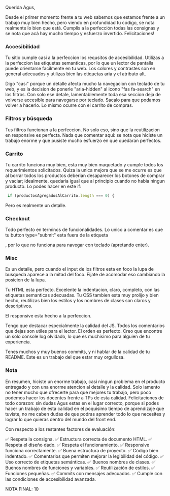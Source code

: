 Querida Agus, 

Desde el primer momento frente a tu web sabemos que estamos frente a un trabajo muy bien hecho, pero viendo en profundidad tu código, se nota realmente lo bien que está. Cumplís a la perfección todas las consignas y se nota que acá hay mucho tiempo y esfuerzo invertido. Felicitaciones!

### Accesibilidad

Tu sitio cumple casi a la perfeccion los requsitos de accesibilidad. Utilizas a la perfeccion las etiquetas semanticas, por lo que un lector de pantalla puede orientarse facilmente en tu web. Los colores y contrastes son en general adecuados y utilizas bien las etiquetas aria y el atributo alt. 

Digo "casi" porque un detalle afecta mucho la navegacion con teclado de tu web, y es la decision de ponerle "aria-hidden" al icono "fas fa-search" en los filtros. Con solo ese detale, lamentablemente toda esa seccion deja de volverse accesible para navegarse por teclado. Sacalo para que podamos volver a hacerlo. Lo mismo ocurre con el carrito de compras. 

### Filtros y búsqueda

Tus filtros funcionan a la perfeccion. No solo eso, sino que la reutilizacion en responsive es perfecta. Nada que comentar aqui: se nota que hiciste un trabajo enorme y que pusiste mucho esfuerzo en que quedaran perfectos. 

### Carrito

Tu carrito funciona muy bien, esta muy bien maquetado y cumple todos los requerimientos solicitados. Quiza la unica mejora que se me ocurre es que al borrar todos los productos deberian desaparecer los botones de comprar y vaciar; idealmente, quedaria igual que al principio cuando no habia ningun producto. Lo podes hacer en este if:

```js
 if (productosAgregadosAlCarrito.length === 0) {
```

Pero es realmente un detalle. 

### Checkout

Todo perfecto en terminos de funcionalidades. Lo unico a comentar es que tu button type="submit" esta fuera de la etiqueta <form>, por lo que no funciona para navegar con teclado (apretando enter). 

### Misc 

Es un detalle, pero cuando el input de los filtros esta en foco la lupa de busqueda aparece a la mitad del foco. Fijate de acomodar eso cambiando la posicion de la lupa. 

Tu HTML esta perfecto. Excelente la indentacion, claro, completo, con las etiquetas semanticas adecuadas. Tu CSS tambien esta muy prolijo y bien hecho, reutilizas bien los estilos y los nombres de clases son claros y descriptivos.

El responsive esta hecho a la perfeccion. 

Tengo que destacar especialmente la calidad del JS. Todos los comentarios que dejas son utiles para el lector. El orden es perfecto. Creo que encontre un solo console log olvidado, lo que es muchisimo para alguien de tu experiencia. 

Tenes muchos y muy buenos commits, y ni hablar de la calidad de tu README. Este es un trabajo del que estar muy orgullosa. 

### Nota 

En resumen, hiciste un enorme trabajo, casi ningun problema en el producto entregado y con una enorme atencion al detalle y la calidad. Solo lamento no tener mucho que ofrecerte para que mejores tu trabajo, pero poco podemos hacer los docentes frente a TPs de esta calidad. Felicitaciones de todo corazon: sin dudas Agus estas en el lugar correcto, porque si podes hacer un trabajo de esta calidad en el poquisimo tiempo de aprendizaje que tuviste, no me caben dudas de que podras aprender todo lo que necesites y lograr lo que quieras dentro del mundo del front end. 

Con respecto a los restantes factores de evaluación: 

✅ Respeta la consigna.
✅ Estructura correcta de documento HTML.
✅ Respeta el diseño dado.
✅ Respeta el funcionamiento.
✅ Responsive funciona correctamente.
✅ Buena estructura de proyecto.
✅ Código bien indentado.
✅ Comentarios que permiten mejorar la legibilidad del código.
✅ Uso correcto de etiquetas semánticas.
✅ Buenos nombres de clases.
✅ Buenos nombres de funciones y variables.
✅ Reutilización de estilos.
✅ Funciones pequeñas.
✅ Commits con mensajes adecuados.
✅  Cumple con las condiciones de accesibilidad avanzada.

NOTA FINAL: 10




